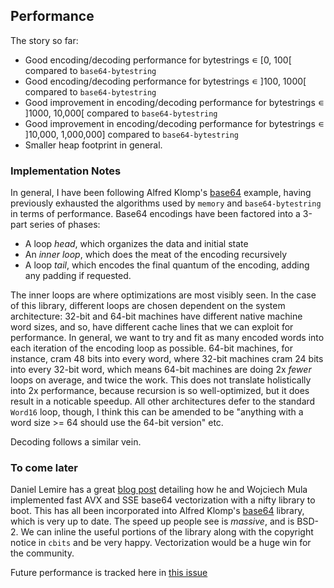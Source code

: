 ## Performance

The story so far:

- Good encoding/decoding performance for bytestrings ∊ \[0, 100\[ compared to `base64-bytestring`
- Good encoding/decoding performance for bytestrings ∊ ]100, 1000\[ compared to `base64-bytestring`
- Good improvement in encoding/decoding performance for bytestrings ∊ ]1000, 10,000[ compared to `base64-bytestring`
- Good improvement in encoding/decoding performance for bytestrings ∊ ]10,000, 1,000,000] compared to `base64-bytestring`
- Smaller heap footprint in general.

### Implementation Notes

In general, I have been following Alfred Klomp's [base64](https://github.com/aklomp/base64) example, having previously exhausted the algorithms used by `memory` and `base64-bytestring` in terms of performance. Base64 encodings have been factored into a 3-part series of phases:

- A loop _head_, which organizes the data and initial state
- An _inner loop_, which does the meat of the encoding recursively
- A loop _tail_, which encodes the final quantum of the encoding, adding any padding if requested. 

The inner loops are where optimizations are most visibly seen. In the case of this library, different loops are chosen dependent on the system architecture: 32-bit and 64-bit machines have different native machine word sizes, and so, have different cache lines that we can exploit for performance. In general, we want to try and fit as many encoded words into each iteration of the encoding loop as possible. 64-bit machines, for instance, cram 48 bits into every word, where 32-bit machines cram 24 bits into every 32-bit word, which means 64-bit machines are doing 2x _fewer_ loops on average, and twice the work. This does not translate holistically into 2x performance, because recursion is so well-optimized, but it does result in a noticable speedup. All other architectures defer to the standard `Word16` loop, though, I think this can be amended to be "anything with a word size >= 64 should use the 64-bit version" etc. 

Decoding follows a similar vein. 

### To come later

Daniel Lemire has a great [blog post](https://lemire.me/blog/2018/01/17/ridiculously-fast-base64-encoding-and-decoding/) detailing how he and Wojciech Mula implemented fast AVX and SSE base64 vectorization with a nifty library to boot. This has all been incorporated into Alfred Klomp's [base64](https://github.com/aklomp/base64) library, which is very up to date. The speed up people see is *massive*, and is BSD-2. We can inline the useful portions of the library along with the copyright notice in `cbits` and be very happy. Vectorization would be a huge win for the community. 

Future performance is tracked here in [this issue](https://github.com/emilypi/base64/issues/7)

